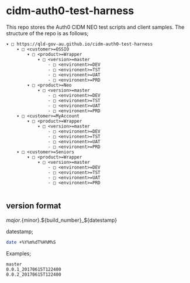 # cidm-auth0-test-harness

This repo stores the Auth0 CIDM NEO test scripts and client samples.
The structure of the repo is as follows;

```
▾ □ https://qld-gov-au.github.io/cidm-auth0-test-harness
    ▾ □ <customer>=OSSIO
        ▾ □ <product>=Wrapper
            ▾ □ <version>=master
                - □ <environent>=DEV
                - □ <environent>=TST
                - □ <environent>=UAT
                - □ <environent>=PRD
        ▾ □ <product>=Neo
            ▾ □ <version>=master
                - □ <environent>=DEV
                - □ <environent>=TST
                - □ <environent>=UAT
                - □ <environent>=PRD
    ▾ □ <customer>=MyAccount
        ▾ □ <product>=Wrapper
            ▾ □ <version>=master
                - □ <environent>=DEV
                - □ <environent>=TST
                - □ <environent>=UAT
                - □ <environent>=PRD
    ▾ □ <customer>=Seniors
        ▾ □ <product>=Wrapper
            ▾ □ <version>=master
                - □ <environent>=DEV
                - □ <environent>=TST
                - □ <environent>=UAT
                - □ <environent>=PRD
                
```

## version format

${major}.${minor}.${build_number}_${datestamp}

datestamp;
```bash
date +%Y%m%dT%H%M%S
```

Examples;
```
master
0.0.1_20170615T122400
0.0.2_20170615T122400
```

